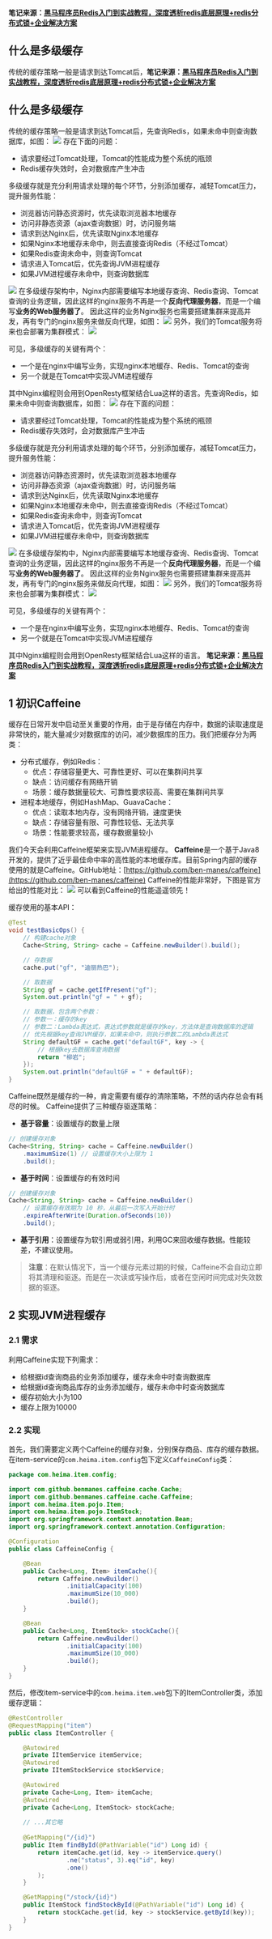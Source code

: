 **笔记来源：**[**黑马程序员Redis入门到实战教程，深度透析redis底层原理+redis分布式锁+企业解决方案**](https://www.bilibili.com/video/BV1cr4y1671t/?spm_id_from=333.337.search-card.all.click&vd_source=e8046ccbdc793e09a75eb61fe8e84a30)
## 什么是多级缓存
传统的缓存策略一般是请求到达Tomcat后，**笔记来源：**[**黑马程序员Redis入门到实战教程，深度透析redis底层原理+redis分布式锁+企业解决方案**](https://www.bilibili.com/video/BV1cr4y1671t/?spm_id_from=333.337.search-card.all.click&vd_source=e8046ccbdc793e09a75eb61fe8e84a30)
## 什么是多级缓存
传统的缓存策略一般是请求到达Tomcat后，先查询Redis，如果未命中则查询数据库，如图：
![](https://cdn.nlark.com/yuque/0/2022/png/22334924/1665042307681-a5a8c897-6e69-4127-a20b-d61a663ff0d0.png#averageHue=%23f9f6f6&clientId=ud93c4645-373a-4&id=TEGdN&originHeight=418&originWidth=1153&originalType=binary&ratio=1&rotation=0&showTitle=false&status=done&style=none&taskId=u6caba6b2-a991-4b45-aae5-96b25deca99&title=)
存在下面的问题：

- 请求要经过Tomcat处理，Tomcat的性能成为整个系统的瓶颈
- Redis缓存失效时，会对数据库产生冲击

多级缓存就是充分利用请求处理的每个环节，分别添加缓存，减轻Tomcat压力，提升服务性能：

- 浏览器访问静态资源时，优先读取浏览器本地缓存
- 访问非静态资源（ajax查询数据）时，访问服务端
- 请求到达Nginx后，优先读取Nginx本地缓存
- 如果Nginx本地缓存未命中，则去直接查询Redis（不经过Tomcat）
- 如果Redis查询未命中，则查询Tomcat
- 请求进入Tomcat后，优先查询JVM进程缓存
- 如果JVM进程缓存未命中，则查询数据库

![](https://cdn.nlark.com/yuque/0/2022/png/22334924/1665042307641-a34d1205-92b1-41ed-9187-22d4a27c529a.png#averageHue=%23f6f4f2&clientId=ud93c4645-373a-4&id=y7nie&originHeight=495&originWidth=1432&originalType=binary&ratio=1&rotation=0&showTitle=false&status=done&style=none&taskId=u6a264703-35f4-4bd7-9bcd-edc5157ab31&title=)
在多级缓存架构中，Nginx内部需要编写本地缓存查询、Redis查询、Tomcat查询的业务逻辑，因此这样的nginx服务不再是一个**反向代理服务器**，而是一个编写**业务的Web服务器了**。
因此这样的业务Nginx服务也需要搭建集群来提高并发，再有专门的nginx服务来做反向代理，如图：
![](https://cdn.nlark.com/yuque/0/2022/png/22334924/1665042307673-b2da5667-b299-4b18-8dfc-512ee69330d6.png#averageHue=%23f7f6f4&clientId=ud93c4645-373a-4&id=XqNBo&originHeight=555&originWidth=1547&originalType=binary&ratio=1&rotation=0&showTitle=false&status=done&style=none&taskId=uefb6835e-5e09-44ae-afb0-ea2fa16a995&title=)
另外，我们的Tomcat服务将来也会部署为集群模式：
![](https://cdn.nlark.com/yuque/0/2022/png/22334924/1665042307632-fb27fc87-da38-4cc7-b054-8cf7fe766e73.png#averageHue=%23f6f5f3&clientId=ud93c4645-373a-4&id=vyBKX&originHeight=496&originWidth=1550&originalType=binary&ratio=1&rotation=0&showTitle=false&status=done&style=none&taskId=ua4a3ee6a-12e9-4953-97da-9e5a75be478&title=)

可见，多级缓存的关键有两个：

- 一个是在nginx中编写业务，实现nginx本地缓存、Redis、Tomcat的查询
- 另一个就是在Tomcat中实现JVM进程缓存

其中Nginx编程则会用到OpenResty框架结合Lua这样的语言。先查询Redis，如果未命中则查询数据库，如图：
![](https://cdn.nlark.com/yuque/0/2022/png/22334924/1665042307681-a5a8c897-6e69-4127-a20b-d61a663ff0d0.png#averageHue=%23f9f6f6&clientId=ud93c4645-373a-4&id=L0yEX&originHeight=418&originWidth=1153&originalType=binary&ratio=1&rotation=0&showTitle=false&status=done&style=none&taskId=u6caba6b2-a991-4b45-aae5-96b25deca99&title=)
存在下面的问题：

- 请求要经过Tomcat处理，Tomcat的性能成为整个系统的瓶颈
- Redis缓存失效时，会对数据库产生冲击

多级缓存就是充分利用请求处理的每个环节，分别添加缓存，减轻Tomcat压力，提升服务性能：

- 浏览器访问静态资源时，优先读取浏览器本地缓存
- 访问非静态资源（ajax查询数据）时，访问服务端
- 请求到达Nginx后，优先读取Nginx本地缓存
- 如果Nginx本地缓存未命中，则去直接查询Redis（不经过Tomcat）
- 如果Redis查询未命中，则查询Tomcat
- 请求进入Tomcat后，优先查询JVM进程缓存
- 如果JVM进程缓存未命中，则查询数据库

![](https://cdn.nlark.com/yuque/0/2022/png/22334924/1665042307641-a34d1205-92b1-41ed-9187-22d4a27c529a.png#averageHue=%23f6f4f2&clientId=ud93c4645-373a-4&id=TO6iL&originHeight=495&originWidth=1432&originalType=binary&ratio=1&rotation=0&showTitle=false&status=done&style=none&taskId=u6a264703-35f4-4bd7-9bcd-edc5157ab31&title=)
在多级缓存架构中，Nginx内部需要编写本地缓存查询、Redis查询、Tomcat查询的业务逻辑，因此这样的nginx服务不再是一个**反向代理服务器**，而是一个编写**业务的Web服务器了**。
因此这样的业务Nginx服务也需要搭建集群来提高并发，再有专门的nginx服务来做反向代理，如图：
![](https://cdn.nlark.com/yuque/0/2022/png/22334924/1665042307673-b2da5667-b299-4b18-8dfc-512ee69330d6.png#averageHue=%23f7f6f4&clientId=ud93c4645-373a-4&id=stt3X&originHeight=555&originWidth=1547&originalType=binary&ratio=1&rotation=0&showTitle=false&status=done&style=none&taskId=uefb6835e-5e09-44ae-afb0-ea2fa16a995&title=)
另外，我们的Tomcat服务将来也会部署为集群模式：
![](https://cdn.nlark.com/yuque/0/2022/png/22334924/1665042307632-fb27fc87-da38-4cc7-b054-8cf7fe766e73.png#averageHue=%23f6f5f3&clientId=ud93c4645-373a-4&id=uzv9g&originHeight=496&originWidth=1550&originalType=binary&ratio=1&rotation=0&showTitle=false&status=done&style=none&taskId=ua4a3ee6a-12e9-4953-97da-9e5a75be478&title=)

可见，多级缓存的关键有两个：

- 一个是在nginx中编写业务，实现nginx本地缓存、Redis、Tomcat的查询
- 另一个就是在Tomcat中实现JVM进程缓存

其中Nginx编程则会用到OpenResty框架结合Lua这样的语言。
**笔记来源：**[**黑马程序员Redis入门到实战教程，深度透析redis底层原理+redis分布式锁+企业解决方案**](https://www.bilibili.com/video/BV1cr4y1671t/?spm_id_from=333.337.search-card.all.click&vd_source=e8046ccbdc793e09a75eb61fe8e84a30)
## 1 初识Caffeine
缓存在日常开发中启动至关重要的作用，由于是存储在内存中，数据的读取速度是非常快的，能大量减少对数据库的访问，减少数据库的压力。我们把缓存分为两类：

-  分布式缓存，例如Redis： 
   - 优点：存储容量更大、可靠性更好、可以在集群间共享
   - 缺点：访问缓存有网络开销
   - 场景：缓存数据量较大、可靠性要求较高、需要在集群间共享
-  进程本地缓存，例如HashMap、GuavaCache： 
   - 优点：读取本地内存，没有网络开销，速度更快
   - 缺点：存储容量有限、可靠性较低、无法共享
   - 场景：性能要求较高，缓存数据量较小

我们今天会利用Caffeine框架来实现JVM进程缓存。
**Caffeine**是一个基于Java8开发的，提供了近乎最佳命中率的高性能的本地缓存库。目前Spring内部的缓存使用的就是Caffeine。GitHub地址：[https://github.com/ben-manes/caffeine](https://github.com/ben-manes/caffeine)
Caffeine的性能非常好，下图是官方给出的性能对比：
![](https://cdn.nlark.com/yuque/0/2022/png/22334924/1665042307619-034dd193-a382-4cb1-9adf-f52dd39eff60.png#averageHue=%23f6f5f4&clientId=ud93c4645-373a-4&id=ewptu&originHeight=434&originWidth=876&originalType=binary&ratio=1&rotation=0&showTitle=false&status=done&style=none&taskId=ucb6ae82e-1308-415d-8d65-1353a1c6645&title=)
可以看到Caffeine的性能遥遥领先！

缓存使用的基本API：
```java
@Test
void testBasicOps() {
    // 构建cache对象
    Cache<String, String> cache = Caffeine.newBuilder().build();

    // 存数据
    cache.put("gf", "迪丽热巴");

    // 取数据
    String gf = cache.getIfPresent("gf");
    System.out.println("gf = " + gf);

    // 取数据，包含两个参数：
    // 参数一：缓存的key
    // 参数二：Lambda表达式，表达式参数就是缓存的key，方法体是查询数据库的逻辑
    // 优先根据key查询JVM缓存，如果未命中，则执行参数二的Lambda表达式
    String defaultGF = cache.get("defaultGF", key -> {
        // 根据key去数据库查询数据
        return "柳岩";
    });
    System.out.println("defaultGF = " + defaultGF);
}
```
Caffeine既然是缓存的一种，肯定需要有缓存的清除策略，不然的话内存总会有耗尽的时候。
Caffeine提供了三种缓存驱逐策略：

-  **基于容量**：设置缓存的数量上限 
```java
// 创建缓存对象
Cache<String, String> cache = Caffeine.newBuilder()
    .maximumSize(1) // 设置缓存大小上限为 1
    .build();
```
 

-  **基于时间**：设置缓存的有效时间 
```java
// 创建缓存对象
Cache<String, String> cache = Caffeine.newBuilder()
    // 设置缓存有效期为 10 秒，从最后一次写入开始计时 
    .expireAfterWrite(Duration.ofSeconds(10)) 
    .build();
```

-  **基于引用**：设置缓存为软引用或弱引用，利用GC来回收缓存数据。性能较差，不建议使用。 

> **注意**：在默认情况下，当一个缓存元素过期的时候，Caffeine不会自动立即将其清理和驱逐。而是在一次读或写操作后，或者在空闲时间完成对失效数据的驱逐。


## 2 实现JVM进程缓存
### 2.1 需求
利用Caffeine实现下列需求：

- 给根据id查询商品的业务添加缓存，缓存未命中时查询数据库
- 给根据id查询商品库存的业务添加缓存，缓存未命中时查询数据库
- 缓存初始大小为100
- 缓存上限为10000
### 2.2 实现
首先，我们需要定义两个Caffeine的缓存对象，分别保存商品、库存的缓存数据。
在item-service的`com.heima.item.config`包下定义`CaffeineConfig`类：
```java
package com.heima.item.config;

import com.github.benmanes.caffeine.cache.Cache;
import com.github.benmanes.caffeine.cache.Caffeine;
import com.heima.item.pojo.Item;
import com.heima.item.pojo.ItemStock;
import org.springframework.context.annotation.Bean;
import org.springframework.context.annotation.Configuration;

@Configuration
public class CaffeineConfig {

    @Bean
    public Cache<Long, Item> itemCache(){
        return Caffeine.newBuilder()
                .initialCapacity(100)
                .maximumSize(10_000)
                .build();
    }

    @Bean
    public Cache<Long, ItemStock> stockCache(){
        return Caffeine.newBuilder()
                .initialCapacity(100)
                .maximumSize(10_000)
                .build();
    }
}
```
然后，修改item-service中的`com.heima.item.web`包下的ItemController类，添加缓存逻辑：
```java
@RestController
@RequestMapping("item")
public class ItemController {

    @Autowired
    private IItemService itemService;
    @Autowired
    private IItemStockService stockService;

    @Autowired
    private Cache<Long, Item> itemCache;
    @Autowired
    private Cache<Long, ItemStock> stockCache;
    
    // ...其它略
    
    @GetMapping("/{id}")
    public Item findById(@PathVariable("id") Long id) {
        return itemCache.get(id, key -> itemService.query()
                .ne("status", 3).eq("id", key)
                .one()
        );
    }

    @GetMapping("/stock/{id}")
    public ItemStock findStockById(@PathVariable("id") Long id) {
        return stockCache.get(id, key -> stockService.getById(key));
    }
}
```

